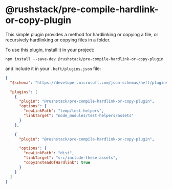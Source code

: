 # @rushstack/pre-compile-hardlink-or-copy-plugin

This simple plugin provides a method for hardlinking or copying a file, or
recursively hardlinking or copying files in a folder.

To use this plugin, install it in your project:

```shell
npm install --save-dev @rushstack/pre-compile-hardlink-or-copy-plugin
```

and include it in your `.heft/plugins.json` file:

```JSON
{
  "$schema": "https://developer.microsoft.com/json-schemas/heft/plugins.schema.json",

  "plugins": [
    {
      "plugin": "@rushstack/pre-compile-hardlink-or-copy-plugin",
      "options": {
        "newLinkPath": "temp/test-helpers",
        "linkTarget": "node_modules/test-helpers/assets"
      }
    },

    {
      "plugin": "@rushstack/pre-compile-hardlink-or-copy-plugin",

      "options": {
        "newLinkPath": "dist",
        "linkTarget": "src/include-these-assets",
        "copyInsteadOfHardlink": true
      }
    }
  ]
}

```